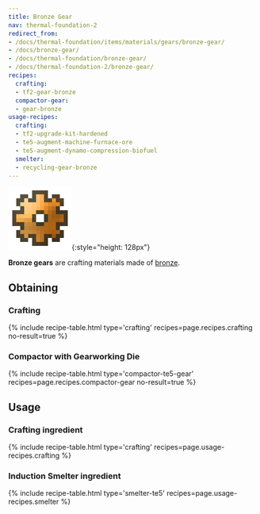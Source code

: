 ```yaml
---
title: Bronze Gear
nav: thermal-foundation-2
redirect_from:
- /docs/thermal-foundation/items/materials/gears/bronze-gear/
- /docs/bronze-gear/
- /docs/thermal-foundation/bronze-gear/
- /docs/thermal-foundation-2/bronze-gear/
recipes:
  crafting:
  - tf2-gear-bronze
  compactor-gear:
  - gear-bronze
usage-recipes:
  crafting:
  - tf2-upgrade-kit-hardened
  - te5-augment-machine-furnace-ore
  - te5-augment-dynamo-compression-biofuel
  smelter:
  - recycling-gear-bronze
---
```


![Bronze gear](/assets/images/thermal-foundation-2/gear-bronze.png){:style="height: 128px"}


**Bronze gears** are crafting materials made of [bronze](/docs/1.12/thermal-foundation-2/bronze-ingot/).


Obtaining
---------

### Crafting
{% include recipe-table.html type='crafting' recipes=page.recipes.crafting no-result=true %}

### Compactor with Gearworking Die
{% include recipe-table.html type='compactor-te5-gear' recipes=page.recipes.compactor-gear no-result=true %}


Usage
-----

### Crafting ingredient
{% include recipe-table.html type='crafting' recipes=page.usage-recipes.crafting %}

### Induction Smelter ingredient
{% include recipe-table.html type='smelter-te5' recipes=page.usage-recipes.smelter %}
